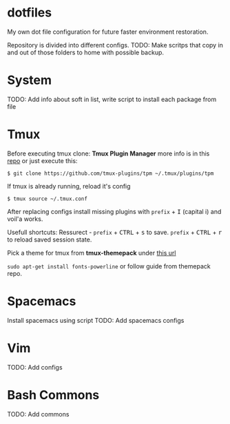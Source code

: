 # dotfiles
My own dot file configuration for future faster environment restoration.

Repository is divided into different configs.
TODO: Make scritps that copy in and out of those folders to home with possible backup.

# System
TODO: Add info about soft in list, write script to install each package from file

# Tmux
Before executing tmux clone: **Tmux Plugin Manager** more info is in this [repo](https://github.com/tmux-plugins/tpm) or just execute this:
```
$ git clone https://github.com/tmux-plugins/tpm ~/.tmux/plugins/tpm
```

If tmux is already running, reload it's config
```
$ tmux source ~/.tmux.conf
```

After replacing configs install missing plugins with `prefix` + <kbd>I</kbd> (capital i) and voil'a works.

Usefull shortcuts:
Ressurect - 
	`prefix` + <kbd>CTRL</kbd> + <kbd>s</kbd> to save.
	`prefix` + <kbd>CTRL</kbd> + <kbd>r</kbd> to reload saved session state.

Pick a theme for tmux from **tmux-themepack** under [this url](https://github.com/jimeh/tmux-themepack)

`sudo apt-get install fonts-powerline` or follow guide from themepack repo.

# Spacemacs

Install spacemacs using script
TODO: Add spacemacs configs

# Vim

TODO: Add configs

# Bash Commons
TODO: Add commons
